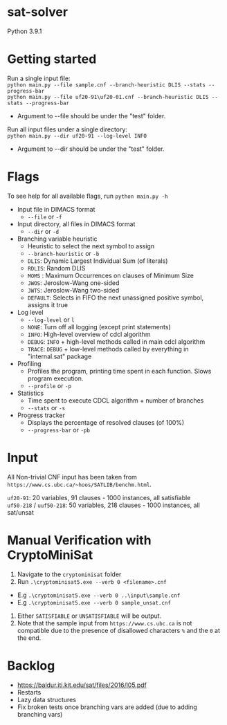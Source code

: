 # sat-solver
Python 3.9.1

# Getting started

Run a single input file:\
`python main.py --file sample.cnf --branch-heuristic DLIS --stats --progress-bar`\
`python main.py --file uf20-91\uf20-01.cnf --branch-heuristic DLIS --stats --progress-bar`

- Argument to --file should be under the "test" folder.

Run all input files under a single directory:\
`python main.py --dir uf20-91 --log-level INFO`

- Argument to --dir should be under the "test" folder.

# Flags
To see help for all available flags, run `python main.py -h`
- Input file in DIMACS format
  - `--file` or `-f`
- Input directory, all files in DIMACS format
  - `--dir` or `-d`
- Branching variable heuristic
  - Heuristic to select the next symbol to assign
  - `--branch-heuristic` or `-b`
  - `DLIS`: Dynamic Largest Individual Sum (of literals)
  - `RDLIS`: Random DLIS
  - `MOMS` : Maximum Occurrences on clauses of Minimum Size
  - `JWOS`: Jeroslow-Wang one-sided
  - `JWTS`: Jeroslow-Wang two-sided
  - `DEFAULT`: Selects in FIFO the next unassigned positive symbol, assigns it true 
- Log level
  - `--log-level` or `l`
  - `NONE`: Turn off all logging (except print statements)
  - `INFO`: High-level overview of cdcl algorithm
  - `DEBUG`: `INFO` + high-level methods called in main cdcl algorithm
  - `TRACE`: `DEBUG` + low-level methods called by everything in "internal.sat" package
- Profiling
  - Profiles the program, printing time spent in each function. Slows program execution.
  - `--profile` or `-p`
- Statistics
  - Time spent to execute CDCL algorithm + number of branches
  - `--stats` or `-s`
- Progress tracker
  - Displays the percentage of resolved clauses (of 100%)
  - `--progress-bar` or `-pb`

# Input
All Non-trivial CNF input has been taken from `https://www.cs.ubc.ca/~hoos/SATLIB/benchm.html`.

`uf20-91`: 20 variables, 91 clauses - 1000 instances, all satisfiable\
`uf50-218` / `uuf50-218`: 50 variables, 218 clauses - 1000 instances, all sat/unsat

# Manual Verification with CryptoMiniSat
1. Navigate to the `cryptominisat` folder
1. Run `.\cryptominisat5.exe --verb 0 <filename>.cnf`
  - E.g `.\cryptominisat5.exe --verb 0 ..\input\sample.cnf`
  - E.g `.\cryptominisat5.exe --verb 0 sample_unsat.cnf`
1. Either `SATISFIABLE` or `UNSATISFIABLE` will be output.
1. Note that the sample input from `https://www.cs.ubc.ca` is not compatible due to the presence of disallowed characters `%` and the `0` at the end.

# Backlog
- https://baldur.iti.kit.edu/sat/files/2016/l05.pdf 
- Restarts
- Lazy data structures
- Fix broken tests once branching vars are added (due to adding branching vars)